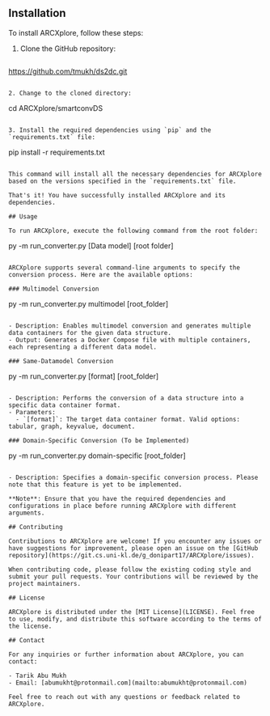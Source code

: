 ## Installation

To install ARCXplore, follow these steps:

1. Clone the GitHub repository:
   ```
https://github.com/tmukh/ds2dc.git
```

2. Change to the cloned directory:
   ```
   cd ARCXplore/smartconvDS
   ```

3. Install the required dependencies using `pip` and the `requirements.txt` file:
   ```
   pip install -r requirements.txt
   ```

   This command will install all the necessary dependencies for ARCXplore based on the versions specified in the `requirements.txt` file.

That's it! You have successfully installed ARCXplore and its dependencies.

## Usage

To run ARCXplore, execute the following command from the root folder:

```
py -m run_converter.py [Data model] [root folder]
```

ARCXplore supports several command-line arguments to specify the conversion process. Here are the available options:

### Multimodel Conversion

```
py -m run_converter.py multimodel [root_folder]
```

- Description: Enables multimodel conversion and generates multiple data containers for the given data structure.
- Output: Generates a Docker Compose file with multiple containers, each representing a different data model.

### Same-Datamodel Conversion

```
py -m run_converter.py [format] [root_folder]
```

- Description: Performs the conversion of a data structure into a specific data container format.
- Parameters:
  - `[format]`: The target data container format. Valid options: tabular, graph, keyvalue, document.

### Domain-Specific Conversion (To be Implemented)

```
py -m run_converter.py domain-specific [root_folder]
```

- Description: Specifies a domain-specific conversion process. Please note that this feature is yet to be implemented.

**Note**: Ensure that you have the required dependencies and configurations in place before running ARCXplore with different arguments.

## Contributing

Contributions to ARCXplore are welcome! If you encounter any issues or have suggestions for improvement, please open an issue on the [GitHub repository](https://git.cs.uni-kl.de/g_donipart17/ARCXplore/issues).

When contributing code, please follow the existing coding style and submit your pull requests. Your contributions will be reviewed by the project maintainers.

## License

ARCXplore is distributed under the [MIT License](LICENSE). Feel free to use, modify, and distribute this software according to the terms of the license.

## Contact

For any inquiries or further information about ARCXplore, you can contact:

- Tarik Abu Mukh
- Email: [abumukht@protonmail.com](mailto:abumukht@protonmail.com)

Feel free to reach out with any questions or feedback related to ARCXplore.
